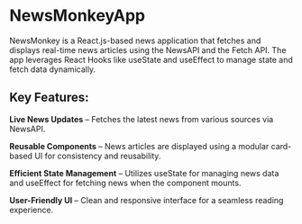 # NewsMonkeyApp
NewsMonkey is a React.js-based news application that fetches and displays real-time news articles using the NewsAPI and the Fetch API. The app leverages React Hooks like useState and useEffect to manage state and fetch data dynamically.

## Key Features:
**Live News Updates** – Fetches the latest news from various sources via NewsAPI.

**Reusable Components** – News articles are displayed using a modular card-based UI for consistency and reusability.

**Efficient State Management** – Utilizes useState for managing news data and useEffect for fetching news when the component mounts.

**User-Friendly UI** – Clean and responsive interface for a seamless reading experience.
